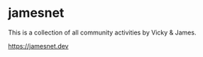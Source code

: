 # jamesnet
This is a collection of all community activities by Vicky &amp; James.

https://jamesnet.dev

